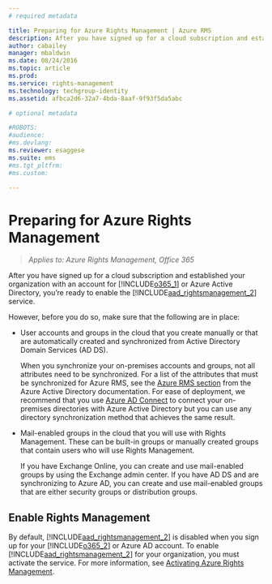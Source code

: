 ```yaml
---
# required metadata

title: Preparing for Azure Rights Management | Azure RMS
description: After you have signed up for a cloud subscription and established your organization with an account for Microsoft Office 365 or Azure Active Directory, you're ready to enable the Rights Management service.
author: cabailey
manager: mbaldwin
ms.date: 08/24/2016
ms.topic: article
ms.prod:
ms.service: rights-management
ms.technology: techgroup-identity
ms.assetid: afbca2d6-32a7-4bda-8aaf-9f93f5da5abc

# optional metadata

#ROBOTS:
#audience:
#ms.devlang:
ms.reviewer: esaggese
ms.suite: ems
#ms.tgt_pltfrm:
#ms.custom:

---
```


# Preparing for Azure Rights Management

>*Applies to: Azure Rights Management, Office 365*

After you have signed up for a cloud subscription and established your organization with an account for [!INCLUDE[o365_1](../includes/o365_1_md.md)] or Azure Active Directory, you’re ready to enable the [!INCLUDE[aad_rightsmanagement_2](../includes/aad_rightsmanagement_2_md.md)] service.

However, before you do so, make sure that the following are in place:

-   User accounts and groups in the cloud that you create manually or that are automatically created and synchronized from Active Directory Domain Services (AD DS).

    When you synchronize your on-premises accounts and groups, not all attributes need to be synchronized. For a list of the attributes that must be synchronized for Azure RMS, see the [Azure RMS section](/active-directory/active-directory-aadconnectsync-attributes-synchronized#azure-rms) from the Azure Active Directory documentation. For ease of deployment, we recommend that you use [Azure AD Connect](/active-directory/active-directory-aadconnectsync-whatis) to connect your on-premises directories with Azure Active Directory but you can use any directory synchronization method that achieves the same result.

-   Mail-enabled groups in the cloud that you will use with Rights Management. These can be built-in groups or manually created groups that contain users who will use Rights Management.

    If you have Exchange Online, you can create and use mail-enabled groups by using the Exchange admin center. If you have AD DS and are synchronizing to Azure AD, you can create and use mail-enabled groups that are either security groups or distribution groups.

## Enable Rights Management
By default, [!INCLUDE[aad_rightsmanagement_2](../includes/aad_rightsmanagement_2_md.md)] is disabled when you sign up for your [!INCLUDE[o365_2](../includes/o365_2_md.md)] or Azure AD account. To enable [!INCLUDE[aad_rightsmanagement_2](../includes/aad_rightsmanagement_2_md.md)] for your organization, you must activate the service. For more information, see [Activating Azure Rights Management](../deploy-use/activate-service.md).



